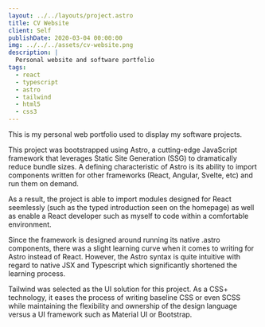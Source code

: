 ```yaml
---
layout: ../../layouts/project.astro
title: CV Website
client: Self
publishDate: 2020-03-04 00:00:00
img: ../../../assets/cv-website.png
description: |
  Personal website and software portfolio
tags:
  - react
  - typescript
  - astro
  - tailwind
  - html5
  - css3
---
```


This is my personal web portfolio used to display my software projects.

This project was bootstrapped using Astro, a cutting-edge JavaScript framework that leverages Static Site Generation (SSG) to dramatically reduce bundle sizes. A defining characteristic of Astro is its ability to import components written for other frameworks (React, Angular, Svelte, etc) and run them on demand.

As a result, the project is able to import modules designed for React seemlessly (such as the typed introduction seen on the homepage) as well as enable a React developer such as myself to code within a comfortable environment.

Since the framework is designed around running its native .astro components, there was a slight learning curve when it comes to writing for Astro instead of React. However, the Astro syntax is quite intuitive with regard to native JSX and Typescript which significantly shortened the learning process.

Tailwind was selected as the UI solution for this project. As a CSS+ technology, it eases the process of writing baseline CSS or even SCSS while maintaining the flexibility and ownership of the design language versus a UI framework such as Material UI or Bootstrap.